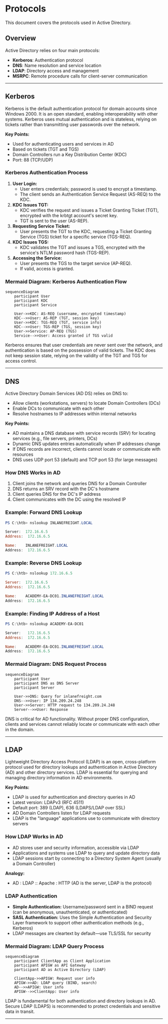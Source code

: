 # Protocols

This document covers the protocols used in Active Directory. 

## Overview

Active Directory relies on four main protocols:
- **Kerberos**: Authentication protocol
- **DNS**: Name resolution and service location
- **LDAP**: Directory access and management
- **MSRPC**: Remote procedure calls for client-server communication

---

## Kerberos

Kerberos is the default authentication protocol for domain accounts since Windows 2000. It is an open standard, enabling interoperability with other systems. Kerberos uses mutual authentication and is stateless, relying on tickets rather than transmitting user passwords over the network.

**Key Points:**
- Used for authenticating users and services in AD
- Based on tickets (TGT and TGS)
- Domain Controllers run a Key Distribution Center (KDC)
- Port: 88 (TCP/UDP)

### Kerberos Authentication Process
1. **User Login:**
   - User enters credentials; password is used to encrypt a timestamp.
   - The client sends an Authentication Service Request (AS-REQ) to the KDC.
2. **KDC Issues TGT:**
   - KDC verifies the request and issues a Ticket Granting Ticket (TGT), encrypted with the krbtgt account's secret key.
   - TGT is sent to the user (AS-REP).
3. **Requesting Service Ticket:**
   - User presents the TGT to the KDC, requesting a Ticket Granting Service (TGS) ticket for a specific service (TGS-REQ).
4. **KDC Issues TGS:**
   - KDC validates the TGT and issues a TGS, encrypted with the service's NTLM password hash (TGS-REP).
5. **Accessing the Service:**
   - User presents the TGS to the target service (AP-REQ).
   - If valid, access is granted.

### Mermaid Diagram: Kerberos Authentication Flow
```mermaid
sequenceDiagram
    participant User
    participant KDC
    participant Service

    User->>KDC: AS-REQ (username, encrypted timestamp)
    KDC-->>User: AS-REP (TGT, session key)
    User->>KDC: TGS-REQ (TGT, service info)
    KDC-->>User: TGS-REP (TGS, session key)
    User->>Service: AP-REQ (TGS)
    Service-->>User: Access granted if TGS valid
```

Kerberos ensures that user credentials are never sent over the network, and authentication is based on the possession of valid tickets. The KDC does not keep session state, relying on the validity of the TGT and TGS for access control.

--- 

## DNS

Active Directory Domain Services (AD DS) relies on DNS to:
- Allow clients (workstations, servers) to locate Domain Controllers (DCs)
- Enable DCs to communicate with each other
- Resolve hostnames to IP addresses within internal networks

**Key Points:**
- AD maintains a DNS database with service records (SRV) for locating services (e.g., file servers, printers, DCs)
- Dynamic DNS updates entries automatically when IP addresses change
- If DNS records are incorrect, clients cannot locate or communicate with resources
- DNS uses UDP port 53 (default) and TCP port 53 (for large messages)

### How DNS Works in AD
1. Client joins the network and queries DNS for a Domain Controller
2. DNS returns an SRV record with the DC's hostname
3. Client queries DNS for the DC's IP address
4. Client communicates with the DC using the resolved IP

### Example: Forward DNS Lookup
```powershell
PS C:\htb> nslookup INLANEFREIGHT.LOCAL

Server:  172.16.6.5
Address:  172.16.6.5

Name:    INLANEFREIGHT.LOCAL
Address:  172.16.6.5
```

### Example: Reverse DNS Lookup
```powershell
PS C:\htb> nslookup 172.16.6.5

Server:  172.16.6.5
Address:  172.16.6.5

Name:    ACADEMY-EA-DC01.INLANEFREIGHT.LOCAL
Address:  172.16.6.5
```

### Example: Finding IP Address of a Host
```powershell
PS C:\htb> nslookup ACADEMY-EA-DC01

Server:   172.16.6.5
Address:  172.16.6.5

Name:    ACADEMY-EA-DC01.INLANEFREIGHT.LOCAL
Address:  172.16.6.5
```

### Mermaid Diagram: DNS Request Process
```mermaid
sequenceDiagram
    participant User
    participant DNS as DNS Server
    participant Server

    User->>DNS: Query for inlanefreight.com
    DNS-->>User: IP 134.209.24.248
    User->>Server: HTTP request to 134.209.24.248
    Server-->>User: Response
```

DNS is critical for AD functionality. Without proper DNS configuration, clients and services cannot reliably locate or communicate with each other in the domain.

--- 

## LDAP

Lightweight Directory Access Protocol (LDAP) is an open, cross-platform protocol used for directory lookups and authentication in Active Directory (AD) and other directory services. LDAP is essential for querying and managing directory information in AD environments.

**Key Points:**
- LDAP is used for authentication and directory queries in AD
- Latest version: LDAPv3 (RFC 4511)
- Default port: 389 (LDAP), 636 (LDAPS/LDAP over SSL)
- AD Domain Controllers listen for LDAP requests
- LDAP is the "language" applications use to communicate with directory servers

### How LDAP Works in AD
- AD stores user and security information, accessible via LDAP
- Applications and systems use LDAP to query and update directory data
- LDAP sessions start by connecting to a Directory System Agent (usually a Domain Controller)

**Analogy:**
- AD : LDAP :: Apache : HTTP (AD is the server, LDAP is the protocol)

### LDAP Authentication
- **Simple Authentication:** Username/password sent in a BIND request (can be anonymous, unauthenticated, or authenticated)
- **SASL Authentication:** Uses the Simple Authentication and Security Layer framework to support other authentication methods (e.g., Kerberos)
- LDAP messages are cleartext by default—use TLS/SSL for security

### Mermaid Diagram: LDAP Query Process
```mermaid
sequenceDiagram
    participant ClientApp as Client Application
    participant APIGW as API Gateway
    participant AD as Active Directory (LDAP)

    ClientApp->>APIGW: Request user info
    APIGW->>AD: LDAP query (BIND, search)
    AD-->>APIGW: User info
    APIGW-->>ClientApp: User info
```

LDAP is fundamental for both authentication and directory lookups in AD. Secure LDAP (LDAPS) is recommended to protect credentials and sensitive data in transit.

--- 